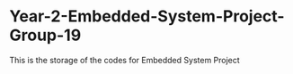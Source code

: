 # Year-2-Embedded-System-Project-Group-19
This is the storage of the codes for Embedded System Project
